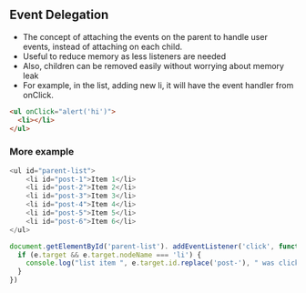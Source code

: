## Event Delegation
- The concept of attaching the events on the parent to handle user events, instead of attaching on each child.
- Useful to reduce memory as less listeners are needed
- Also, children can be removed easily without worrying about memory leak
- For example, in the list, adding new li, it will have the event handler from onClick.

```html
<ul onClick="alert('hi')">
  <li></li>
</ul>
```


### More example
```js
<ul id="parent-list">
	<li id="post-1">Item 1</li>
	<li id="post-2">Item 2</li>
	<li id="post-3">Item 3</li>
	<li id="post-4">Item 4</li>
	<li id="post-5">Item 5</li>
	<li id="post-6">Item 6</li>
</ul>
```

```js
document.getElementById('parent-list'). addEventListener('click', function(e) {
  if (e.target && e.target.nodeName === 'li') {
    console.log("list item ", e.target.id.replace('post-'), " was clicked!");
  }
})
```